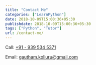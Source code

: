 ```yaml
---
title: "Contact Me"
categories: ["LearnPython"]
date: 2018-10-09T15:00:36+05:30
publishdate: 2018-10-09T15:00:36+05:30
tags: ["Python", "Tutor"]
url: /contact-me/
---
```


<!-- I love and enjoy teaching and have been teaching python since 6 years now on various platforms / events like:

* [Chegg.com](https://www.chegg.com) - Trainer for Java and Python

* [Pythonworkshops.com](http://pythonworkshops.com) - workshop in association with Andhra Pradesh State Start-Ups Association

* [Coding Sastra](https://www.codingsastra.com/our_team/sai-gautham-kolluru/) - In-house Trainer

* [Talent Sprint](https://www.talentsprint.com/) - Consultant
    - Trained hundreds on Python, Django and Machine Learning
    - Trained around 300 of TCS's college recruits on Python (incl Numpy, Pandas and Scikit Learn) and Machine Learning

For any information: -->

Call: <a href="tel:+919395345371">+91 - 939 534 5371</a>

Email: <a href="mailto:gautham.kolluru@gmail.com">gautham.kolluru@gmail.com</a>
